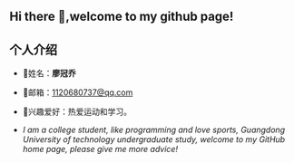 ## Hi there 👋,welcome to my github page!


## 个人介绍

- 🔭姓名：**廖冠乔**
- 🌱邮箱：[1120680737@qq.com]()
- 👯兴趣爱好：热爱运动和学习。

- *I am a college student, like programming and love sports, Guangdong University of technology undergraduate study, welcome to my GitHub home page, please give me more advice!*


